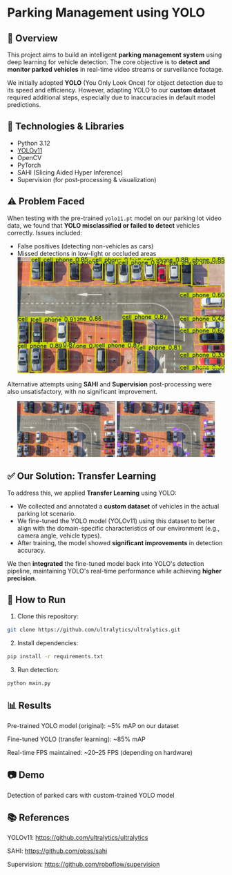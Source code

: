 # Parking Management using YOLO

## 📌 Overview

This project aims to build an intelligent **parking management system** using deep learning for vehicle detection. The core objective is to **detect and monitor parked vehicles** in real-time video streams or surveillance footage.

We initially adopted **YOLO** (You Only Look Once) for object detection due to its speed and efficiency. However, adapting YOLO to our **custom dataset** required additional steps, especially due to inaccuracies in default model predictions.

## 🔧 Technologies & Libraries

- Python 3.12
- [YOLOv11](https://github.com/ultralytics/ultralytics)
- OpenCV
- PyTorch
- SAHI (Slicing Aided Hyper Inference)
- Supervision (for post-processing & visualization)

## ⚠️ Problem Faced

When testing with the pre-trained `yolo11.pt` model on our parking lot video data, we found that **YOLO misclassified or failed to detect** vehicles correctly. Issues included:
- False positives (detecting non-vehicles as cars)
- Missed detections in low-light or occluded areas
![using base model](runs/detect/predict/predict_yolo11n.png)

Alternative attempts using **SAHI** and **Supervision** post-processing were also unsatisfactory, with no significant improvement.

<p align="center">
  <img src="runs/detect/predict/sahi_output.png" width="45%" />
  <img src="runs/detect/predict/supervision_output.png" width="45%" />
</p>

## ✅ Our Solution: Transfer Learning

To address this, we applied **Transfer Learning** using YOLO:
- We collected and annotated a **custom dataset** of vehicles in the actual parking lot scenario.
- We fine-tuned the YOLO model (YOLOv11) using this dataset to better align with the domain-specific characteristics of our environment (e.g., camera angle, vehicle types).
- After training, the model showed **significant improvements** in detection accuracy.

We then **integrated** the fine-tuned model back into YOLO's detection pipeline, maintaining YOLO's real-time performance while achieving **higher precision**.

## 🚀 How to Run

1. Clone this repository:

```bash
git clone https://github.com/ultralytics/ultralytics.git
```
2. Install dependencies:

```bash
pip install -r requirements.txt
```
3. Run detection:

```bash
python main.py
```

## 📊 Results

Pre-trained YOLO model (original): ~5% mAP on our dataset

Fine-tuned YOLO (transfer learning): ~85% mAP

Real-time FPS maintained: ~20–25 FPS (depending on hardware)

## 📷 Demo

Detection of parked cars with custom-trained YOLO model

## 📚 References

YOLOv11: https://github.com/ultralytics/ultralytics

SAHI: https://github.com/obss/sahi

Supervision: https://github.com/roboflow/supervision
